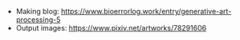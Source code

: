 - Making blog: https://www.bioerrorlog.work/entry/generative-art-processing-5
- Output images: https://www.pixiv.net/artworks/78291606
